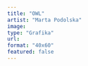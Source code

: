 ```yaml
---
title: "OWL"
artist: "Marta Podolska"
image:
type: "Grafika"
url:
format: "40x60"
featured: false
---
```

